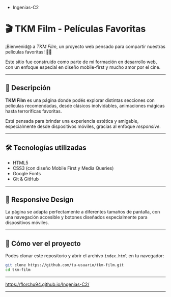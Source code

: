 - Ingenias-C2

# 🎬 TKM Film - Películas Favoritas

¡Bienvenid@ a _TKM Film_, un proyecto web pensado para compartir nuestras películas favoritas! 🍿✨

Este sitio fue construido como parte de mi formación en desarrollo web, con un enfoque especial en diseño mobile-first y mucho amor por el cine.

---

## 🌟 Descripción

**TKM Film** es una página donde podés explorar distintas secciones con películas recomendadas, desde clásicos inolvidables, animaciones mágicas hasta terroríficas favoritas.

Está pensada para brindar una experiencia estética y amigable, especialmente desde dispositivos móviles, gracias al enfoque _responsive_.

---

## 🛠️ Tecnologías utilizadas

- HTML5
- CSS3 (con diseño Mobile First y Media Queries)
- Google Fonts
- Git & GitHub

---

## 📱 Responsive Design

La página se adapta perfectamente a diferentes tamaños de pantalla, con una navegación accesible y botones diseñados especialmente para dispositivos móviles.

---

## 🚀 Cómo ver el proyecto

Podés clonar este repositorio y abrir el archivo `index.html` en tu navegador:

```bash
git clone https://github.com/tu-usuario/tkm-film.git
cd tkm-film
```

---

https://florchu94.github.io/Ingenias-C2/

---
